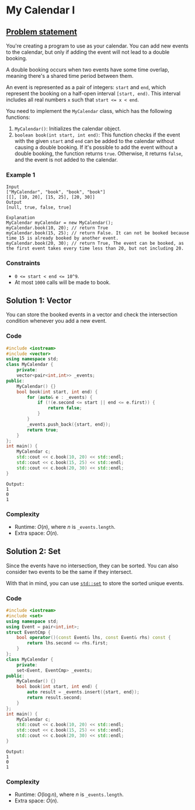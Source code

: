 # My Calendar I


## [Problem statement](https://leetcode.com/problems/my-calendar-i/)

You're creating a program to use as your calendar. You can add new events to the calendar, but only if adding the event will not lead to a double booking.

A double booking occurs when two events have some time overlap, meaning there's a shared time period between them.

An event is represented as a pair of integers: `start` and `end`, which represent the booking on a half-open interval `[start, end)`. This interval includes all real numbers `x` such that `start <= x < end`.

You need to implement the `MyCalendar` class, which has the following functions:

1. `MyCalendar()`: Initializes the calendar object.
2. `boolean book(int start, int end)`: This function checks if the event with the given `start` and `end` can be added to the calendar without causing a double booking. If it's possible to add the event without a double booking, the function returns `true`. Otherwise, it returns `false`, and the event is not added to the calendar. 

### Example 1
```text
Input
["MyCalendar", "book", "book", "book"]
[[], [10, 20], [15, 25], [20, 30]]
Output
[null, true, false, true]

Explanation
MyCalendar myCalendar = new MyCalendar();
myCalendar.book(10, 20); // return True
myCalendar.book(15, 25); // return False. It can not be booked because time 15 is already booked by another event.
myCalendar.book(20, 30); // return True, The event can be booked, as the first event takes every time less than 20, but not including 20.
``` 

### Constraints

* `0 <= start < end <= 10^9`.
* At most `1000` calls will be made to book.

## Solution 1: Vector

You can store the booked events in a vector and check the intersection condition whenever you add a new event.

### Code
```cpp
#include <iostream>
#include <vector>
using namespace std;
class MyCalendar {
    private:
    vector<pair<int,int>> _events;
public:
    MyCalendar() {}
    bool book(int start, int end) {
        for (auto& e : _events) {
            if (!(e.second <= start || end <= e.first)) {
                return false;
            }
        }
        _events.push_back({start, end});
        return true;
    }
};
int main() {
    MyCalendar c;
    std::cout << c.book(10, 20) << std::endl;
    std::cout << c.book(15, 25) << std::endl;
    std::cout << c.book(20, 30) << std::endl;
}
```
```text
Output:
1
0
1
```
### Complexity
* Runtime: $O(n)$, where $n$ is `_events.length`.
* Extra space: $O(n)$.

## Solution 2: Set

Since the events have no intersection, they can be sorted. You can also consider two events to be the same if they intersect.

With that in mind, you can use [`std::set`](https://en.cppreference.com/w/cpp/container/set) to store the sorted unique events.

### Code
```cpp
#include <iostream>
#include <set>
using namespace std;
using Event = pair<int,int>;
struct EventCmp {
    bool operator()(const Event& lhs, const Event& rhs) const { 
        return lhs.second <= rhs.first; 
    }
};
class MyCalendar {
    private:
    set<Event, EventCmp> _events;
public:
    MyCalendar() {}
    bool book(int start, int end) {
        auto result = _events.insert({start, end});
        return result.second;
    }
};
int main() {
    MyCalendar c;
    std::cout << c.book(10, 20) << std::endl;
    std::cout << c.book(15, 25) << std::endl;
    std::cout << c.book(20, 30) << std::endl;
}
```
```text
Output:
1
0
1
```
### Complexity
* Runtime: $O(\log n)$, where $n$ is `_events.length`.
* Extra space: $O(n)$.



